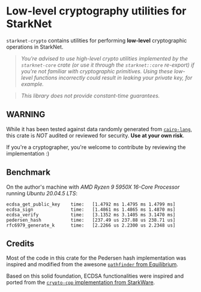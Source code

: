 # Low-level cryptography utilities for StarkNet

`starknet-crypto` contains utilities for performing **low-level** cryptographic operations in StarkNet.

> _You're advised to use high-level crypto utilities implemented by the `starknet-core` crate (or use it through the `starknet::core` re-export) if you're not familiar with cryptographic primitives. Using these low-level functions incorrectly could result in leaking your private key, for example._

> _This library does not provide constant-time guarantees._

## **WARNING**

While it has been tested against data randomly generated from [`cairo-lang`](https://github.com/starkware-libs/cairo-lang), this crate is _NOT_ audited or reviewed for security. **Use at your own risk**.

If you're a cryptographer, you're welcome to contribute by reviewing the implementation :)

## Benchmark

On the author's machine with _AMD Ryzen 9 5950X 16-Core Processor_ running _Ubuntu 20.04.5 LTS_:

```log
ecdsa_get_public_key    time:   [1.4792 ms 1.4795 ms 1.4799 ms]
ecdsa_sign              time:   [1.4861 ms 1.4865 ms 1.4870 ms]
ecdsa_verify            time:   [3.1352 ms 3.1405 ms 3.1470 ms]
pedersen_hash           time:   [237.49 us 237.88 us 238.71 us]
rfc6979_generate_k      time:   [2.2266 us 2.2300 us 2.2348 us]
```

## Credits

Most of the code in this crate for the Pedersen hash implementation was inspired and modified from the awesone [`pathfinder` from Equilibrium](https://github.com/eqlabs/pathfinder/blob/b091cb889e624897dbb0cbec3c1df9a9e411eb1e/crates/pedersen/src/lib.rs).

Based on this solid foundation, ECDSA functionalities were inspired and ported from the [`crypto-cpp` implementation from StarkWare](https://github.com/starkware-libs/crypto-cpp/blob/95864fbe11d5287e345432dbe1e80dea3c35fc58/src/starkware/crypto/ecdsa.cc).
